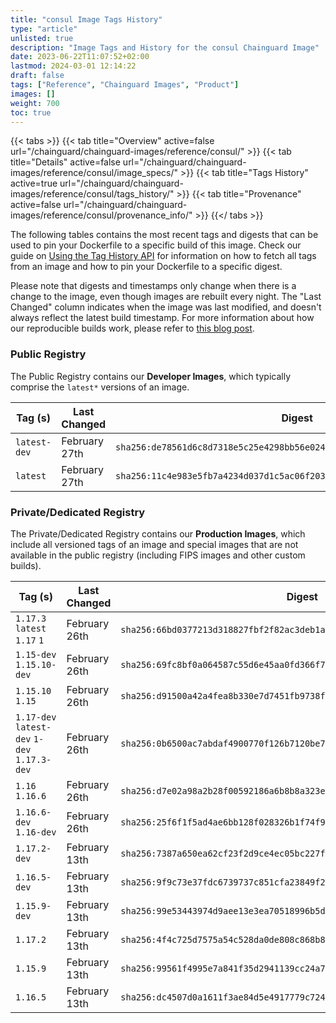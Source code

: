 ```yaml
---
title: "consul Image Tags History"
type: "article"
unlisted: true
description: "Image Tags and History for the consul Chainguard Image"
date: 2023-06-22T11:07:52+02:00
lastmod: 2024-03-01 12:14:22
draft: false
tags: ["Reference", "Chainguard Images", "Product"]
images: []
weight: 700
toc: true
---
```


{{< tabs >}}
{{< tab title="Overview" active=false url="/chainguard/chainguard-images/reference/consul/" >}}
{{< tab title="Details" active=false url="/chainguard/chainguard-images/reference/consul/image_specs/" >}}
{{< tab title="Tags History" active=true url="/chainguard/chainguard-images/reference/consul/tags_history/" >}}
{{< tab title="Provenance" active=false url="/chainguard/chainguard-images/reference/consul/provenance_info/" >}}
{{</ tabs >}}

The following tables contains the most recent tags and digests that can be used to pin your Dockerfile to a specific build of this image. Check our guide on [Using the Tag History API](/chainguard/chainguard-images/using-the-tag-history-api/) for information on how to fetch all tags from an image and how to pin your Dockerfile to a specific digest.

Please note that digests and timestamps only change when there is a change to the image, even though images are rebuilt every night. The "Last Changed" column indicates when the image was last modified, and doesn't always reflect the latest build timestamp. For more information about how our reproducible builds work, please refer to [this blog post](https://www.chainguard.dev/unchained/reproducing-chainguards-reproducible-image-builds).

### Public Registry
The Public Registry contains our **Developer Images**, which typically comprise the `latest*` versions of an image.

| Tag (s)       | Last Changed  | Digest                                                                    |
|---------------|---------------|---------------------------------------------------------------------------|
|  `latest-dev` | February 27th | `sha256:de78561d6c8d7318e5c25e4298bb56e02400e7742a5112ad24e900cb4f7fd8da` |
|  `latest`     | February 27th | `sha256:11c4e983e5fb7a4234d037d1c5ac06f203e7e3ff174e2a92189055b689a82b95` |


### Private/Dedicated Registry
The Private/Dedicated Registry contains our **Production Images**, which include all versioned tags of an image and special images that are not available in the public registry (including FIPS images and other custom builds).

| Tag (s)                                       | Last Changed  | Digest                                                                    |
|-----------------------------------------------|---------------|---------------------------------------------------------------------------|
|  `1.17.3` `latest` `1.17` `1`                 | February 26th | `sha256:66bd0377213d318827fbf2f82ac3deb1a86a7f0131e7adec5252990367fd8991` |
|  `1.15-dev` `1.15.10-dev`                     | February 26th | `sha256:69fc8bf0a064587c55d6e45aa0fd366f77e3e369709fd5682de4f4f0b9b2cad3` |
|  `1.15.10` `1.15`                             | February 26th | `sha256:d91500a42a4fea8b330e7d7451fb9738fc4b8294f3c9e15f7c8ed52926427690` |
|  `1.17-dev` `latest-dev` `1-dev` `1.17.3-dev` | February 26th | `sha256:0b6500ac7abdaf4900770f126b7120be730dce71d9d86b279a75b8ec785d8a0f` |
|  `1.16` `1.16.6`                              | February 26th | `sha256:d7e02a98a2b28f00592186a6b8b8a323e902d75b5e99d0f8f509ed06f16206cf` |
|  `1.16.6-dev` `1.16-dev`                      | February 26th | `sha256:25f6f1f5ad4ae6bb128f028326b1f74f94aacc17d210b563633e3b19a2d190e6` |
|  `1.17.2-dev`                                 | February 13th | `sha256:7387a650ea62cf23f2d9ce4ec05bc227f6cb9a58ac8a3c10d0305893d6ece39f` |
|  `1.16.5-dev`                                 | February 13th | `sha256:9f9c73e37fdc6739737c851cfa23849f25a7548f9e420f5898766026c9eff39b` |
|  `1.15.9-dev`                                 | February 13th | `sha256:99e53443974d9aee13e3ea70518996b5d18e1d4044281f2dfb343d5dd03d24c9` |
|  `1.17.2`                                     | February 13th | `sha256:4f4c725d7575a54c528da0de808c868b8f20fb3687e534649bf1de32c7dc7284` |
|  `1.15.9`                                     | February 13th | `sha256:99561f4995e7a841f35d2941139cc24a76a547e741de67e47900100dab7bce81` |
|  `1.16.5`                                     | February 13th | `sha256:dc4507d0a1611f3ae84d5e4917779c724042513b6d2f4881772e63292cf4c4a2` |

